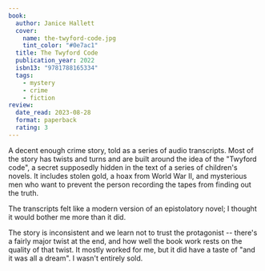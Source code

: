 ```yaml
---
book:
  author: Janice Hallett
  cover:
    name: the-twyford-code.jpg
    tint_color: "#0e7ac1"
  title: The Twyford Code
  publication_year: 2022
  isbn13: "9781788165334"
  tags:
    - mystery
    - crime
    - fiction
review:
  date_read: 2023-08-28
  format: paperback
  rating: 3
---
```


A decent enough crime story, told as a series of audio transcripts.
Most of the story has twists and turns and are built around the idea of the "Twyford code", a secret supposedly hidden in the text of a series of children's novels.
It includes stolen gold, a hoax from World War II, and mysterious men who want to prevent the person recording the tapes from finding out the truth.

The transcripts felt like a modern version of an epistolatory novel; I thought it would bother me more than it did.

The story is inconsistent and we learn not to trust the protagonist -- there's a fairly major twist at the end, and how well the book work rests on the quality of that twist.
It mostly worked for me, but it did have a taste of "and it was all a dream".
I wasn't entirely sold.
